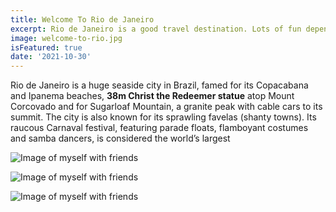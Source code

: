 ```yaml
---
title: Welcome To Rio de Janeiro
excerpt: Rio de Janeiro is a good travel destination. Lots of fun depending on what you want.
image: welcome-to-rio.jpg
isFeatured: true
date: '2021-10-30'
---
```


Rio de Janeiro is a huge seaside city in Brazil, famed for its Copacabana and Ipanema beaches, **38m Christ the Redeemer statue** atop Mount Corcovado and for Sugarloaf Mountain, a granite peak with cable cars to its summit.
The city is also known for its sprawling favelas (shanty towns). Its raucous Carnaval festival, featuring parade floats, flamboyant costumes and samba dancers, is considered the world’s largest

![Image of myself with friends](welcome-to-rio.jpg)

![Image of myself with friends](manuel-camille.jpg)

![Image of myself with friends](manuel-daniel.jpg)

